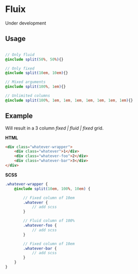 # Fluix

Under development

## Usage
```scss

// Only fluid
@include split(50%, 50%){}

// Only fixed
@include split(10em, 10em){}

// Mixed arguments
@include split(100%, 1em){}

// Unlimited columns
@include split(100%, 1em, 1em, 1em, 1em, 1em, 1em, 1em){}
```

## Example

Will result in a 3 column _fixed | fluid | fixed_ grid.

**HTML**

```html
<div class="whatever-wrapper">
    <div class="whatever">1</div>
    <div class="whatever-foo">2</div>
    <div class="whatever-bar">3</div>
</div>
```

**SCSS**

```scss
.whatever-wrapper {
	@include split(10em, 100%, 10em) {

		// Fixed column of 10em
		.whatever {
			// add scss
		}

		// Fluid column of 100%
		.whatever-foo {
			// add scss
		}

		// Fixed column of 10em
		.whatever-bar {
			// add scss
		}
	}	
}
```


